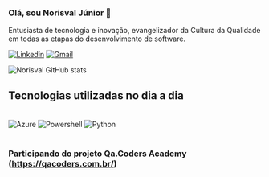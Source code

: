 ### Olá, sou Norisval Júnior 👋

Entusiasta de tecnologia e inovação, evangelizador da Cultura da Qualidade em todas as etapas do desenvolvimento de software.

[![Linkedin](    https://img.shields.io/badge/LinkedIn-0077B5?style=for-the-badge&logo=linkedin&logoColor=white)](linkedin.com/in/norisval-nascimento-júnior-b8119434)
[![Gmail](https://img.shields.io/badge/Gmail-D14836?style=for-the-badge&logo=gmail&logoColor=whit)](norisvaljunior@gmail.com)

![Norisval GitHub stats](https://github-readme-stats.vercel.app/api?username=norisvaljunior&show_icons=true&theme=merko)

## Tecnologias utilizadas no dia a dia

<div style="display: inline_block"><br/>
   <img align="center" alt="Azure" src="https://img.shields.io/badge/Microsoft_Azure-0089D6?style=for-the-badge&logo=microsoft-azure&logoColor=white" />
   <img align="center" alt="Powershell" src="https://img.shields.io/badge/Powershell-2CA5E0?style=for-the-badge&logo=powershell&logoColor=white" />
      <img align="center" alt="Python" src="https://img.shields.io/badge/Python-3776AB?style=for-the-badge&logo=python&logoColor=white" />
<div><br/>

### Participando do projeto Qa.Coders Academy (https://qacoders.com.br/)
